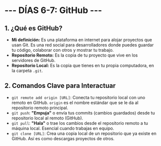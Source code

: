 # --- DÍAS 6-7: GitHub ---

## 1. ¿Qué es GitHub?
* **Mi definición:** Es una plataforma en internet para alojar proyectos que usan Git. Es una red social para desarrolladores donde puedes guardar tu código, colaborar con otros y mostrar tu trabajo.
* **Repositorio Remoto:** Es la copia de tu proyecto que vive en los servidores de GitHub.
* **Repositorio Local:** Es la copia que tienes en tu propia computadora, en la carpeta `.git`.

## 2. Comandos Clave para Interactuar
* `git remote add origin [URL]`: Conecta tu repositorio local con uno remoto en GitHub. `origin` es el nombre estándar que se le da al repositorio remoto principal.
* `git push`: **"Empuja"** o envía tus commits (cambios guardados) desde tu repositorio local al remoto (GitHub).
* `git pull`: **"Hala"** o trae los cambios desde el repositorio remoto a tu máquina local. Esencial cuando trabajas en equipo.
* `git clone [URL]`: Crea una copia local de un repositorio que ya existe en GitHub. Así es como descargas proyectos de otros.